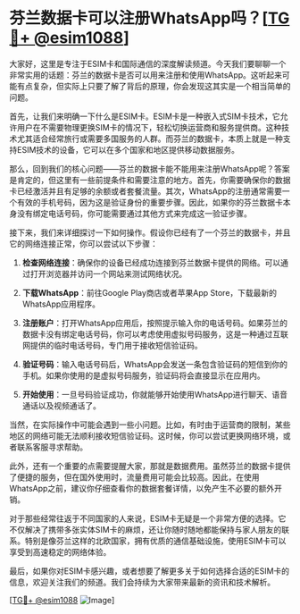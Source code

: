 # 芬兰数据卡可以注册WhatsApp吗？[[TG💪+ @esim1088](https://t.me/s/esim1088)]

大家好，这里是专注于ESIM卡和国际通信的深度解读频道。今天我们要聊聊一个非常实用的话题：芬兰的数据卡是否可以用来注册和使用WhatsApp。这听起来可能有点复杂，但实际上只要了解了背后的原理，你会发现这其实是一个相当简单的问题。

首先，让我们来明确一下什么是ESIM卡。ESIM卡是一种嵌入式SIM卡技术，它允许用户在不需要物理更换SIM卡的情况下，轻松切换运营商和服务提供商。这种技术尤其适合经常旅行或需要多国服务的人群。而芬兰的数据卡，本质上就是一种支持ESIM技术的设备，它可以在多个国家和地区提供移动数据服务。

那么，回到我们的核心问题——芬兰的数据卡能不能用来注册WhatsApp呢？答案是肯定的，但这里有一些前提条件和需要注意的地方。首先，你需要确保你的数据卡已经激活并且有足够的余额或者套餐流量。其次，WhatsApp的注册通常需要一个有效的手机号码，因为这是验证身份的重要步骤。因此，如果你的芬兰数据卡本身没有绑定电话号码，你可能需要通过其他方式来完成这一验证步骤。

接下来，我们来详细探讨一下如何操作。假设你已经有了一个芬兰的数据卡，并且它的网络连接正常，你可以尝试以下步骤：

1. **检查网络连接**：确保你的设备已经成功连接到芬兰数据卡提供的网络。可以通过打开浏览器并访问一个网站来测试网络状况。
   
2. **下载WhatsApp**：前往Google Play商店或者苹果App Store，下载最新的WhatsApp应用程序。

3. **注册账户**：打开WhatsApp应用后，按照提示输入你的电话号码。如果芬兰的数据卡没有绑定电话号码，你可以考虑使用虚拟号码服务，这是一种通过互联网提供的临时电话号码，专门用于接收短信验证码。

4. **验证号码**：输入电话号码后，WhatsApp会发送一条包含验证码的短信到你的手机。如果你使用的是虚拟号码服务，验证码将会直接显示在应用内。

5. **开始使用**：一旦号码验证成功，你就能够开始使用WhatsApp进行聊天、语音通话以及视频通话了。

当然，在实际操作中可能会遇到一些小问题。比如，有时由于运营商的限制，某些地区的网络可能无法顺利接收短信验证码。这时候，你可以尝试更换网络环境，或者联系客服寻求帮助。

此外，还有一个重要的点需要提醒大家，那就是数据费用。虽然芬兰的数据卡提供了便捷的服务，但在国外使用时，流量费用可能会比较高。因此，在使用WhatsApp之前，建议你仔细查看你的数据套餐详情，以免产生不必要的额外开销。

对于那些经常往返于不同国家的人来说，ESIM卡无疑是一个非常方便的选择。它不仅解决了携带多张实体SIM卡的麻烦，还让你随时随地都能保持与家人朋友的联系。特别是像芬兰这样的北欧国家，拥有优质的通信基础设施，使用ESIM卡可以享受到高速稳定的网络体验。

最后，如果你对ESIM卡感兴趣，或者想要了解更多关于如何选择合适的ESIM卡的信息，欢迎关注我们的频道。我们会持续为大家带来最新的资讯和技术解析。

[[TG💪+ @esim1088](https://t.me/s/esim1088) ![Image](https://i.postimg.cc/4NQfJmqS/Snipaste-2025-05-13-00-14-12.png)]